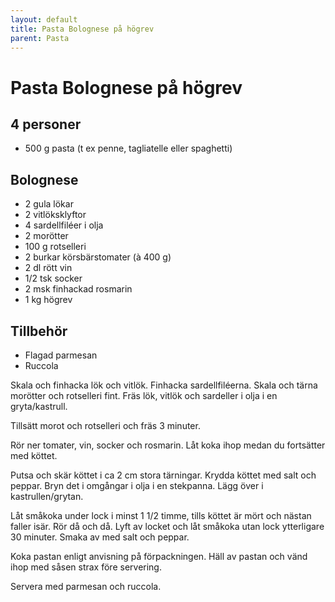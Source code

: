 ```yaml
---
layout: default
title: Pasta Bolognese på högrev
parent: Pasta
---
```

# Pasta Bolognese på högrev

## 4 personer


-   500 g pasta (t ex penne, tagliatelle eller spaghetti)

## Bolognese
-   2 gula lökar
-   2 vitlöksklyftor
-   4 sardellfiléer i olja
-   2 morötter
-   100 g rotselleri
-   2 burkar körsbärstomater (à 400 g)
-   2 dl rött vin
-   1/2 tsk socker
-   2 msk finhackad rosmarin
-   1 kg högrev

## Tillbehör
-   Flagad parmesan
-   Ruccola


Skala och finhacka lök och vitlök. Finhacka sardellfiléerna. Skala och
tärna morötter och rotselleri fint. Fräs lök, vitlök och sardeller i
olja i en gryta/kastrull.

Tillsätt morot och rotselleri och fräs 3 minuter.

Rör ner tomater, vin, socker och rosmarin. Låt koka ihop medan du
fortsätter med köttet.

Putsa och skär köttet i ca 2 cm stora tärningar. Krydda köttet med salt
och peppar. Bryn det i omgångar i olja i en stekpanna. Lägg över i
kastrullen/grytan.

Låt småkoka under lock i minst 1 1/2 timme, tills köttet är mört och
nästan faller isär. Rör då och då. Lyft av locket och låt småkoka utan
lock ytterligare 30 minuter. Smaka av med salt och peppar.

Koka pastan enligt anvisning på förpackningen. Häll av pastan och vänd
ihop med såsen strax före servering.

Servera med parmesan och ruccola.
